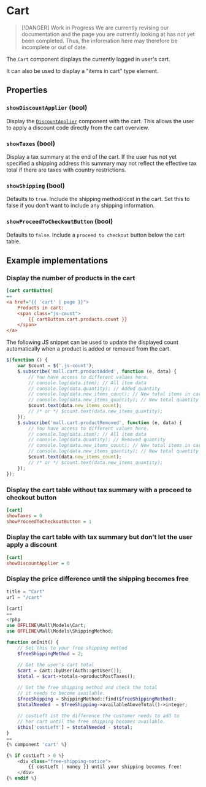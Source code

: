 # Cart

> [!DANGER] Work in Progress
> We are currently revising our documentation and the page you are currently looking at has not yet 
> been completed. Thus, the information here may therefore be incomplete or out of date.

The `Cart` component displays the currently logged in user's cart.

It can also be used to display a "items in cart" type element.

## Properties

### `showDiscountApplier` (bool)

Display the [`DiscountApplier`](./discount-applier.md) component with the cart. This allows the user to apply a 
discount code directly from the cart overview.


### `showTaxes` (bool)

Display a tax summary at the end of the cart. If the user has not yet specified a shipping address this summary may 
not reflect the effective tax total if there are taxes with country restrictions.

### `showShipping` (bool)

Defaults to `true`. Include the shipping method/cost in the cart. Set this to false
if you don't want to include any shipping information.

### `showProceedToCheckoutButton` (bool)

Defaults to `false`. Include a `proceed to checkout` button below the cart
table.


## Example implementations

### Display the number of products in the cart

```ini
[cart cartButton]
==
<a href="{{ 'cart' | page }}">
    Products in cart:
    <span class="js-count">
        {{ cartButton.cart.products.count }}
    </span>
</a>
```

The following JS snippet can be used to update the displayed count
automatically when a product is added or removed from the cart.

```js
$(function () {
    var $count = $('.js-count');
    $.subscribe('mall.cart.productAdded', function (e, data) {
        // You have access to different values here.
        // console.log(data.item); // All item data
        // console.log(data.quantity); // Added quantity
        // console.log(data.new_items_count); // New total items in cart
        // console.log(data.new_items_quantity); // New total quantity of items in cart
        $count.text(data.new_items_count);
        // /* or */ $count.text(data.new_items_quantity);
    });
    $.subscribe('mall.cart.productRemoved', function (e, data) {
        // You have access to different values here.
        // console.log(data.item); // All item data
        // console.log(data.quantity); // Removed quantity
        // console.log(data.new_items_count); // New total items in cart
        // console.log(data.new_items_quantity); // New total quantity of items in cart
        $count.text(data.new_items_count);
        // /* or */ $count.text(data.new_items_quantity);
    });
});
```

### Display the cart table without tax summary with a proceed to checkout button

```ini
[cart]
showTaxes = 0
showProceedToCheckoutButton = 1
```

### Display the cart table with tax summary but don't let the user apply a discount 

```ini
[cart]
showDiscountApplier = 0
```

### Display the price difference until the shipping becomes free

```php
title = "Cart"
url = "/cart"

[cart]
==
<?php
use OFFLINE\Mall\Models\Cart;
use OFFLINE\Mall\Models\ShippingMethod;

function onInit() {
    // Set this to your free shipping method
    $freeShippingMethod = 2;
    
    // Get the user's cart total
    $cart = Cart::byUser(Auth::getUser());
    $total = $cart->totals->productPostTaxes();

    // Get the free shipping method and check the total
    // it needs to become available.
    $freeShipping = ShippingMethod::find($freeShippingMethod);
    $totalNeeded  = $freeShipping->availableAboveTotal()->integer;
    
    // costLeft ist the difference the customer needs to add to
    // her cart until the free shipping becomes available.
    $this['costLeft'] = $totalNeeded - $total;
}
==
{% component 'cart' %}

{% if costLeft > 0 %}
    <div class="free-shipping-notice">
        {{ costLeft | money }} until your shipping becomes free!
    </div>
{% endif %}
```